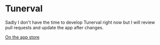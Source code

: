# Tunerval

Sadly I don't have the time to develop Tunerval right now but I will review pull requests
and update the app after changes. 

[On the app store](https://itunes.apple.com/us/app/tunerval/id1088620067?mt=8I)
